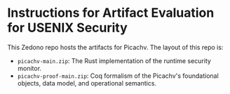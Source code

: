 # Instructions for Artifact Evaluation for USENIX Security

This Zedono repo hosts the artifacts for Picachv. The layout of this repo is:

- `picachv-main.zip`: The Rust implementation of the runtime security monitor.
- `picachv-proof-main.zip`: Coq formalism of the Picachv's foundational objects, data model, and operational semantics.
